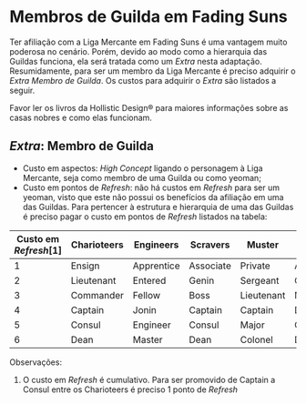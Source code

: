 # Membros de Guilda em Fading Suns

Ter afiliação com a Liga Mercante em Fading Suns é uma vantagem muito poderosa no cenário. Porém, devido ao modo como a hierarquia das Guildas funciona, ela será tratada como um *Extra* nesta adaptação. Resumidamente, para ser um membro da Liga Mercante é preciso adquirir o *Extra* *Membro de Guilda*. Os custos para adquirir o *Extra* são listados a seguir.

Favor ler os livros da Hollistic Design® para maiores informações sobre as casas nobres e como elas funcionam.

## *Extra*: Membro de Guilda
* Custo em aspectos: *High Concept* ligando o personagem à Liga Mercante, seja como membro de uma Guilda ou como yeoman;
* Custo em pontos de *Refresh*: não há custos em *Refresh* para ser um yeoman, visto que este não possui os benefícios da afiliação em uma das Guildas. Para pertencer à estrutura e hierarquia de uma das Guildas é preciso pagar o custo em pontos de *Refresh* listados na tabela:

Custo em *Refresh*[1] | Charioteers | Engineers | Scravers | Muster | Reeves
--- | --- | --- | --- | --- | ---
1 | Ensign | Apprentice | Associate | Private | Associate
2 | Lieutenant | Entered | Genin | Sergeant | Chief
3 | Commander | Fellow | Boss | Lieutenant | Manager
4 | Captain | Jonin | Captain | Captain | Director
5 | Consul | Engineer | Consul | Major | Consul
6 | Dean | Master | Dean | Colonel | Dean

Observações:
1. O custo em *Refresh* é cumulativo. Para ser promovido de Captain a Consul entre os Charioteers é preciso 1 ponto de *Refresh*
